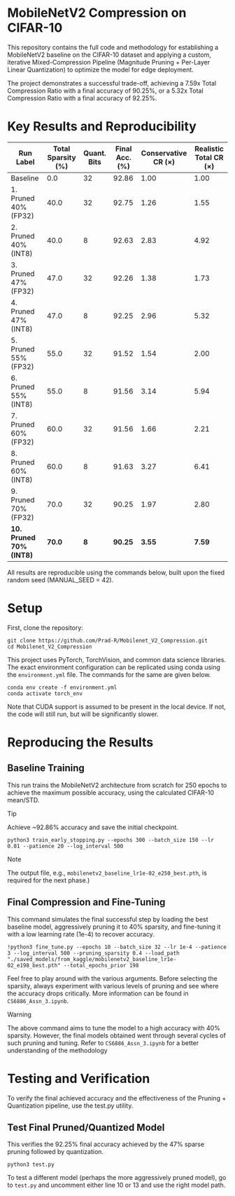 # MobileNetV2 Compression on CIFAR-10
This repository contains the full code and methodology for establishing a MobileNetV2 baseline on the CIFAR-10 dataset and applying a custom, iterative Mixed-Compression Pipeline (Magnitude Pruning + Per-Layer Linear Quantization) to optimize the model for edge deployment.

The project demonstrates a successful trade-off, achieving a 7.59x Total Compression Ratio with a final accuracy of 90.25%, or a 5.32x Total Compression Ratio with a final accuracy of 92.25%.

# Key Results and Reproducibility
| Run Label                  | Total Sparsity (%) | Quant. Bits | Final Acc. (%) | Conservative CR (×) | Realistic Total CR (×) |
|----------------------------|------------------|------------|----------------|-------------------|------------------------|
| Baseline                   | 0.0              | 32         | 92.86          | 1.00              | 1.00                   |
| 1. Pruned 40% (FP32)       | 40.0             | 32         | 92.75          | 1.26              | 1.55                   |
| 2. Pruned 40% (INT8)       | 40.0             | 8          | 92.63          | 2.83              | 4.92                   |
| 3. Pruned 47% (FP32)       | 47.0             | 32         | 92.26          | 1.38              | 1.73                   |
| 4. Pruned 47% (INT8)       | 47.0             | 8          | 92.25          | 2.96              | 5.32                   |
| 5. Pruned 55% (FP32)       | 55.0             | 32         | 91.52          | 1.54              | 2.00                   |
| 6. Pruned 55% (INT8)       | 55.0             | 8          | 91.56          | 3.14              | 5.94                   |
| 7. Pruned 60% (FP32)       | 60.0             | 32         | 91.56          | 1.66              | 2.21                   |
| 8. Pruned 60% (INT8)       | 60.0             | 8          | 91.63          | 3.27              | 6.41                   |
| 9. Pruned 70% (FP32)       | 70.0             | 32         | 90.25          | 1.97              | 2.80                   |
| **10. Pruned 70% (INT8)**  | **70.0**         | **8**      | **90.25**      | **3.55**          | **7.59**               |

All results are reproducible using the commands below, built upon the fixed random seed (MANUAL_SEED = 42).

# Setup
First, clone the repository:
```
git clone https://github.com/Prad-R/Mobilenet_V2_Compression.git
cd Mobilenet_V2_Compression
```

This project uses PyTorch, TorchVision, and common data science libraries. The exact environment configuration can be replicated using conda using the `environment.yml` file. The commands for the same are given below.
```
conda env create -f environment.yml
conda activate torch_env
```

Note that CUDA support is assumed to be present in the local device. If not, the code will still run, but will be significantly slower.

# Reproducing the Results

## Baseline Training
This run trains the MobileNetV2 architecture from scratch for 250 epochs to achieve the maximum possible accuracy, using the calculated CIFAR-10 mean/STD.

> [!TIP]
>  Achieve ~92.86% accuracy and save the initial checkpoint.
```
python3 train_early_stopping.py --epochs 300 --batch_size 150 --lr 0.01 --patience 20 --log_interval 500
```

> [!NOTE]
> The output file, e.g., `mobilenetv2_baseline_lr1e-02_e250_best.pth`, is required for the next phase.)

## Final Compression and Fine-Tuning
This command simulates the final successful step by loading the best baseline model, aggressively pruning it to 40% sparsity, and fine-tuning it with a low learning rate (1e-4) to recover accuracy.

```
!python3 fine_tune.py --epochs 10 --batch_size 32 --lr 1e-4 --patience 3 --log_interval 500 --pruning_sparsity 0.4 --load_path "./saved_models/from_kaggle/mobilenetv2_baseline_lr1e-02_e198_best.pth" --total_epochs_prior 198
```

Feel free to play around with the various arguments. Before selecting the sparsity, always experiment with various levels of pruning and see where the accuracy drops critically. More information can be found in `CS6886_Assn_3.ipynb`.

> [!WARNING]
> The above command aims to tune the model to a high accuracy with 40% sparsity. However, the final models obtained went through several cycles of such pruning and tuning. Refer to `CS6886_Assn_3.ipynb` for a better understanding of the methodology

# Testing and Verification

To verify the final achieved accuracy and the effectiveness of the Pruning + Quantization pipeline, use the test.py utility.

## Test Final Pruned/Quantized Model
This verifies the 92.25% final accuracy achieved by the 47% sparse pruning followed by quantization.

```
python3 test.py
```
To test a different model (perhaps the more aggressively pruned model), go to `test.py` and uncomment either line 10 or 13 and use the right model path.
